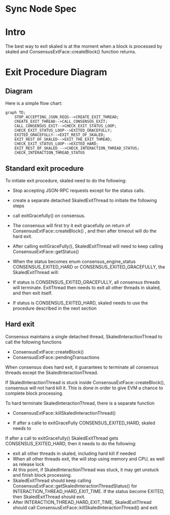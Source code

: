 # Sync Node Spec


# Intro

The best way to exit skaled is at the moment when a block is processed by skaled and 
ConsensusExtFace::createBlock() function returns.


# Exit Procedure Diagram

## Diagram

Here is a simple flow chart:

```mermaid
graph TD;
    STOP_ACCEPTING_JSON_REQS-->CREATE_EXIT_THREAD;
    CREATE_EXIT_THREAD-->CALL_CONSENSUS_EXIT;
    CALL_CONSENSUS_EXIT-->CHECK_EXIT_STATUS_LOOP;
    CHECK_EXIT_STATUS_LOOP-->EXITED_GRACEFULLY;
    EXITED_GRACEFULLY-->EXIT_REST_OF_SKALED;
    EXIT_REST_OF_SKALED-->EXIT_THE_EXIT_THREAD;
    CHECK_EXIT_STATUS_LOOP-->EXITED_HARD;
    EXIT_REST_OF_SKALED_-->CHECK_INTERACTION_THREAD_STATUS;
    CHECK_INTERACTION_THREAD_STATUS
```



## Standard exit procedure 

To initiate exit procedure, skaled need to do the following:

* Stop accepting JSON-RPC requests except for the status calls.
* create a separate detached SkaledExitThread to initiate the following steps 
* call exitGracefully() on consensus. 
* The consensus will first try it exit gracefully on return of ConsensusExtFace::createBlock() , 
  and then after  timeout will do the hard exit.
* After calling exitGraceFully(), SkaledExitThread will need to keep calling 
  ConsensusExtFace::getStatus()
* When the status becomes enum consensus_engine_status CONSENSUS_EXITED_HARD or 
  CONSENSUS_EXITED_GRACEFULLY, the SkaledExitThread will:

* If status is CONSENSUS_EXITED_GRACEFULLY, all consensus threads will terminate. ExitThread then needs to 
  exit all other threads in skaled, and then exit itself.
* If status is CONSENSUS_EXITED_HARD, skaled needs to use the procedure described in the next 
  section

## Hard exit

Consensus maintains a single detached thread, SkaledInteractionThread to call the following 
functions 

* ConsensusExtFace::createBlock()
* ConsensusExtFace::pendingTransactions

When consensus does hard exit, it guarantees to terminate all consensus threads except
the SkaledInteractionThread. 

If SkaledInteractionThread is stuck inside ConsensusExtFace::createBlock(), 
consensus will not hard kill it.  This is done in order to give EVM a chance to complete block 
processing.

To hard terminate SkaledInteractionThread, there is a separate function

* ConsensusExtFace::killSkaledInteractionThread()

* If after a calle to exitGraceFully CONSENSUS_EXITED_HARD, skaled needs to

If after a call to exitGracefully() SkaledExitThread gets CONSENSUS_EXITED_HARD, then it needs 
to do the following:
* exit all other threads in skaled, including hard kill if needed   
* When all other threads exit, the will stop using memory and CPU, as well as release lock
* At this point, if SkaledInteractionThread was stuck, it may get unstuck and finish block 
  processing.
* SkaledExitThread should keep calling ConsensusExtFace::getSkaledInteractionThreadStatus()
  for INTERACTION_THREAD_HARD_EXIT_TIME. If the status become EXITED, then SkaledExitThread should 
  exit.
* After INTERACTION_THREAD_HARD_EXIT_TIME, SkaledExitThread should call
  ConsensusExtFace::killSkaledInteractionThread() and exit. 


